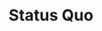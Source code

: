 ---
title: "Status Quo"
summary: "Two south London fellows called and founded the band in 1962. First name The Paladins soon changed to . In 1966, the band changed their name to \"The Traffic\", shortly thereafter to . The lineup consisted of Lancaster, Rossi, and . A year later, the band changed name once again to \"The Status Quo\". joined the band. Their first hit record, \"Pictures of Matchstick Men\", was released. \"The\" was omitted from the name of the band in 1969, known thereafter as just \"Status Quo\""
image: "status-quo.jpg"
apple_music_artist_url: "None"
wikipedia_url: "none"
---
